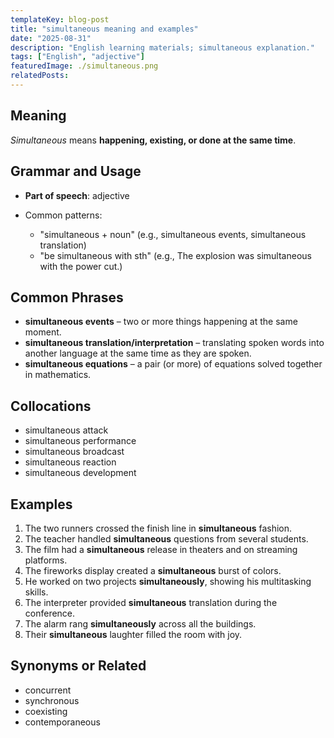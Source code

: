 ```yaml
---
templateKey: blog-post
title: "simultaneous meaning and examples"
date: "2025-08-31"
description: "English learning materials; simultaneous explanation."
tags: ["English", "adjective"]
featuredImage: ./simultaneous.png
relatedPosts:
---
```


## Meaning

_Simultaneous_ means **happening, existing, or done at the same time**.

## Grammar and Usage

- **Part of speech**: adjective
- Common patterns:

  - "simultaneous + noun" (e.g., simultaneous events, simultaneous translation)
  - "be simultaneous with sth" (e.g., The explosion was simultaneous with the power cut.)

## Common Phrases

- **simultaneous events** – two or more things happening at the same moment.
- **simultaneous translation/interpretation** – translating spoken words into another language at the same time as they are spoken.
- **simultaneous equations** – a pair (or more) of equations solved together in mathematics.

## Collocations

- simultaneous attack
- simultaneous performance
- simultaneous broadcast
- simultaneous reaction
- simultaneous development

## Examples

1. The two runners crossed the finish line in **simultaneous** fashion.
2. The teacher handled **simultaneous** questions from several students.
3. The film had a **simultaneous** release in theaters and on streaming platforms.
4. The fireworks display created a **simultaneous** burst of colors.
5. He worked on two projects **simultaneously**, showing his multitasking skills.
6. The interpreter provided **simultaneous** translation during the conference.
7. The alarm rang **simultaneously** across all the buildings.
8. Their **simultaneous** laughter filled the room with joy.

## Synonyms or Related

- concurrent
- synchronous
- coexisting
- contemporaneous
